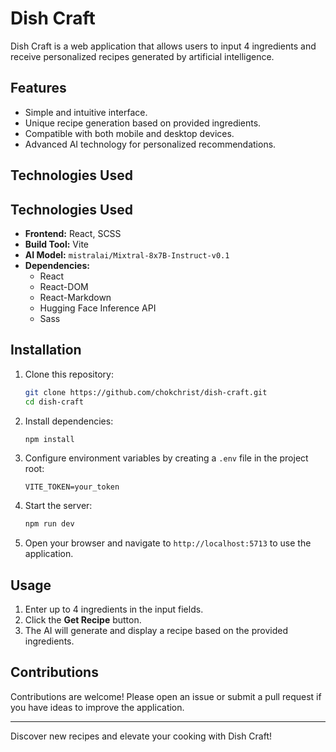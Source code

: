 # Dish Craft

Dish Craft is a web application that allows users to input 4 ingredients and receive personalized recipes generated by artificial intelligence.

## Features

- Simple and intuitive interface.
- Unique recipe generation based on provided ingredients.
- Compatible with both mobile and desktop devices.
- Advanced AI technology for personalized recommendations.

## Technologies Used

## Technologies Used

- **Frontend:** React, SCSS
- **Build Tool:** Vite
- **AI Model:** `mistralai/Mixtral-8x7B-Instruct-v0.1`
- **Dependencies:**
  - React
  - React-DOM
  - React-Markdown
  - Hugging Face Inference API
  - Sass

## Installation

1. Clone this repository:
   ```bash
   git clone https://github.com/chokchrist/dish-craft.git
   cd dish-craft
   ```

2. Install dependencies:
   ```bash
   npm install
   ```

3. Configure environment variables by creating a `.env` file in the project root:
   ```env
   VITE_TOKEN=your_token
   ```

4. Start the server:
   ```bash
   npm run dev
   ```

5. Open your browser and navigate to `http://localhost:5713` to use the application.

## Usage

1. Enter up to 4 ingredients in the input fields.
2. Click the **Get Recipe** button.
3. The AI will generate and display a recipe based on the provided ingredients.

## Contributions

Contributions are welcome! Please open an issue or submit a pull request if you have ideas to improve the application.

---

Discover new recipes and elevate your cooking with Dish Craft!
